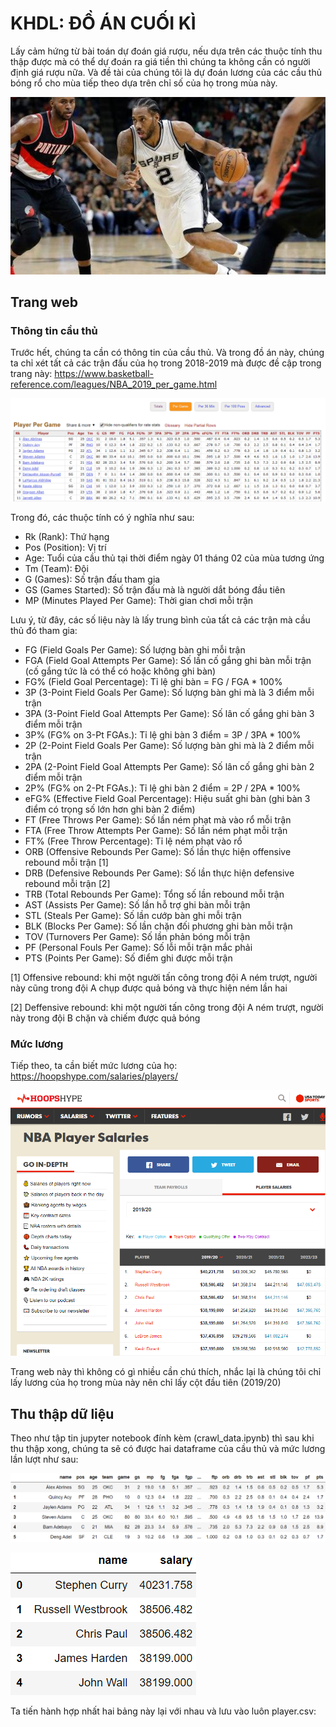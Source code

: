 # KHDL: ĐỒ ÁN CUỐI KÌ

Lấy cảm hứng từ bài toán dự đoán giá rượu, nếu dựa trên các thuộc tính thu thập được mà có thể dự đoán ra giá tiền thì chúng ta không cần có người định giá rượu nữa. Và đề tài của chúng tôi là dự đoán lương của các cầu thủ bóng rổ cho mùa tiếp theo dựa trên chỉ số của họ trong mùa này.

![alt text](https://github.com/linanthon/KHDL_DA/blob/master/Image_for_readme/basketball_wallpaper.jpg)

## Trang web

### Thông tin cầu thủ
Trước hết, chúng ta cần có thông tin của cầu thủ. Và trong đồ án này, chúng ta chỉ xét tất cả các trận đấu của họ trong 2018-2019 mà được đề cập trong trang này: https://www.basketball-reference.com/leagues/NBA_2019_per_game.html

![alt text](https://github.com/linanthon/KHDL_DA/blob/master/Image_for_readme/source_player.png)

Trong đó, các thuộc tính có ý nghĩa như sau:

  - Rk (Rank): Thứ hạng
  - Pos (Position): Vị trí
  - Age: Tuổi của cầu thủ tại thời điểm ngày 01 tháng 02 của mùa tương ứng    
  - Tm (Team): Đội    
  - G (Games): Số trận đấu tham gia    
  - GS (Games Started): Số trận đấu mà là người dắt bóng đầu tiên    
  - MP (Minutes Played Per Game): Thời gian chơi mỗi trận
  
Lưu ý, từ đây, các số liệu này là lấy trung bình của tất cả các trận mà cầu thủ đó tham gia:
  - FG (Field Goals Per Game): Số lượng bàn ghi mỗi trận
  - FGA (Field Goal Attempts Per Game): Số lần cố gắng ghi bàn mỗi trận (cố gắng tức là có thể có hoặc không ghi bàn)    
  - FG% (Field Goal Percentage): Tỉ lệ ghi bàn = FG / FGA * 100%
  - 3P (3-Point Field Goals Per Game): Số lượng bàn ghi mà là 3 điểm mỗi trận
  - 3PA (3-Point Field Goal Attempts Per Game): Số lân cố gắng ghi bàn 3 điểm mỗi trận
  - 3P% (FG% on 3-Pt FGAs.): Tỉ lệ ghi bàn 3 điểm = 3P / 3PA * 100%
  - 2P (2-Point Field Goals Per Game): Số lượng bàn ghi mà là 2 điểm mỗi trận
  - 2PA (2-Point Field Goal Attempts Per Game): Số lân cố gắng ghi bàn 2 điểm mỗi trận
  - 2P% (FG% on 2-Pt FGAs.): Tỉ lệ ghi bàn 2 điểm = 2P / 2PA * 100%
  - eFG% (Effective Field Goal Percentage): Hiệu suất ghi bàn (ghi bàn 3 điểm có trọng số lớn hơn ghi bàn 2 điểm)
  - FT (Free Throws Per Game): Số lần ném phạt mà vào rổ mỗi trận
  - FTA (Free Throw Attempts Per Game): Số lần ném phạt mỗi trận
  - FT% (Free Throw Percentage): Tỉ lệ ném phạt vào rổ
  - ORB (Offensive Rebounds Per Game): Số lần thực hiện offensive rebound mỗi trận [1]
  - DRB (Defensive Rebounds Per Game): Số lần thực hiện defensive rebound mỗi trận [2]
  - TRB (Total Rebounds Per Game): Tổng số lần rebound mỗi trận
  - AST (Assists Per Game): Số lần hỗ trợ ghi bàn mỗi trận
  - STL (Steals Per Game): Số lần cướp bàn ghi mỗi trận
  - BLK (Blocks Per Game): Số lần chặn đối phương ghi bàn mỗi trận
  - TOV (Turnovers Per Game): Số lần phản bóng mỗi trận
  - PF (Personal Fouls Per Game): Số lỗi mỗi trận mắc phải
  - PTS (Points Per Game): Số điểm ghi được mỗi trận

[1] Offensive rebound: khi một người tấn công trong đội A ném trượt, người này cũng trong đội A chụp được quả bóng và thực hiện ném lần hai

[2] Deffensive rebound: khi một người tấn công trong đội A ném trượt, người này trong đội B chặn và chiếm được quả bóng 

### Mức lương
Tiếp theo, ta cần biết mức lương của họ: https://hoopshype.com/salaries/players/

![alt text](https://github.com/linanthon/KHDL_DA/blob/master/Image_for_readme/source_salary.png)

Trang web này thì không có gì nhiều cần chú thích, nhắc lại là chúng tôi chỉ lấy lương của họ trong mùa này nên chỉ lấy cột đầu tiên (2019/20) 

## Thu thập dữ liệu

Theo như tập tin jupyter notebook đính kèm (crawl_data.ipynb) thì sau khi thu thập xong, chúng ta sẽ có được hai dataframe của cầu thủ và mức lương lần lượt như sau:

![alt text](https://github.com/linanthon/KHDL_DA/blob/master/Image_for_readme/data_frame_player.png)

![alt text](https://github.com/linanthon/KHDL_DA/blob/master/Image_for_readme/data_frame_salary.png)

Ta tiến hành hợp nhất hai bảng này lại với nhau và lưu vào luôn player.csv:

